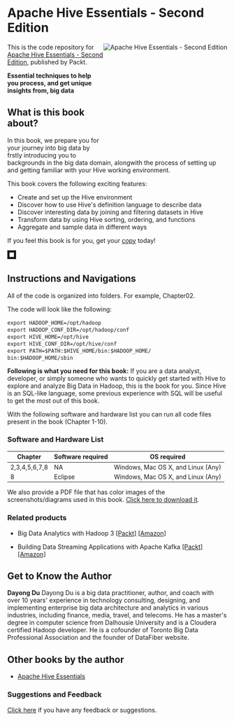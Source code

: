 # Apache Hive Essentials - Second Edition

<a href="https://www.packtpub.com/application-development/apache-hive-essentials-second-edition?utm_source=github&utm_medium=repository&utm_campaign=9781788995092"><img src="https://d1ldz4te4covpm.cloudfront.net/sites/default/files/imagecache/ppv4_main_book_cover/B10778.png" alt="Apache Hive Essentials - Second Edition" height="256px" align="right"></a>

This is the code repository for [Apache Hive Essentials - Second Edition](https://www.packtpub.com/application-development/apache-hive-essentials-second-edition?utm_source=github&utm_medium=repository&utm_campaign=9781788995092), published by Packt.

**Essential techniques to help you process, and get unique insights from, big data**

## What is this book about?
In this book, we prepare you for your journey into big data by frstly introducing you to backgrounds in the big data domain, alongwith the process of setting up and getting familiar with your Hive working environment.

This book covers the following exciting features: 
* Create and set up the Hive environment
* Discover how to use Hive's definition language to describe data
* Discover interesting data by joining and filtering datasets in Hive
* Transform data by using Hive sorting, ordering, and functions
* Aggregate and sample data in different ways

If you feel this book is for you, get your [copy](https://www.amazon.com/dp/1788995090) today!  

<a href="https://www.packtpub.com/?utm_source=github&utm_medium=banner&utm_campaign=GitHubBanner"><img src="https://raw.githubusercontent.com/PacktPublishing/GitHub/master/GitHub.png" 
alt="https://www.packtpub.com/" border="5" /></a>


## Instructions and Navigations
All of the code is organized into folders. For example, Chapter02.

The code will look like the following:
```
export HADOOP_HOME=/opt/hadoop
export HADOOP_CONF_DIR=/opt/hadoop/conf
export HIVE_HOME=/opt/hive
export HIVE_CONF_DIR=/opt/hive/conf
export PATH=$PATH:$HIVE_HOME/bin:$HADOOP_HOME/
bin:$HADOOP_HOME/sbin
```

**Following is what you need for this book:**
If you are a data analyst, developer, or simply someone who wants to quickly get started with Hive to explore and analyze Big Data in Hadoop, this is the book for you. Since Hive is an SQL-like language, some previous experience with SQL will be useful to get the most out of this book.

With the following software and hardware list you can run all code files present in the book (Chapter 1-10).

### Software and Hardware List

| Chapter       | Software required    | OS required                        |
| --------------| ---------------------| -----------------------------------|
| 2,3,4,5,6,7,8 |NA                    | Windows, Mac OS X, and Linux (Any) |
|8              |Eclipse               | Windows, Mac OS X, and Linux (Any) |


We also provide a PDF file that has color images of the screenshots/diagrams used in this book. [Click here to download it](https://www.packtpub.com/sites/default/files/downloads/ApacheHiveEssentialsSecondEdition_ColorImages.pdf).

### Related products 
* Big Data Analytics with Hadoop 3 [[Packt]](https://www.packtpub.com/big-data-and-business-intelligence/big-data-analytics-hadoop-3?utm_source=github&utm_medium=repository&utm_campaign=9781788628846) [[Amazon]](https://www.amazon.com/dp/1788628845)

* Building Data Streaming Applications with Apache Kafka [[Packt]](https://www.packtpub.com/big-data-and-business-intelligence/building-data-streaming-applications-apache-kafka?utm_source=github&utm_medium=repository&utm_campaign=9781787283985) [[Amazon]](https://www.amazon.com/dp/1787283984)

## Get to Know the Author
**Dayong Du**
Dayong Du is a big data practitioner, author, and coach with over 10 years' experience in technology consulting, designing, and implementing enterprise big data architecture and analytics in various industries, including finance, media, travel, and telecoms. He has a master's degree in computer science from Dalhousie University and is a Cloudera certified Hadoop developer. He is a cofounder of Toronto Big Data Professional Association and the founder of DataFiber website.


## Other books by the author
* [Apache Hive Essentials](https://www.packtpub.com/big-data-and-business-intelligence/apache-hive-essentials?utm_source=github&utm_medium=repository&utm_campaign=9781783558575)


### Suggestions and Feedback
[Click here](https://docs.google.com/forms/d/e/1FAIpQLSdy7dATC6QmEL81FIUuymZ0Wy9vH1jHkvpY57OiMeKGqib_Ow/viewform) if you have any feedback or suggestions.
